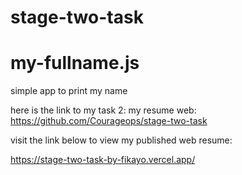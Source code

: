 # stage-two-task
# my-fullname.js

simple app to print my name

here is the link to my task 2: my resume web:
https://github.com/Courageops/stage-two-task



visit the link below to view my published web resume:

https://stage-two-task-by-fikayo.vercel.app/
